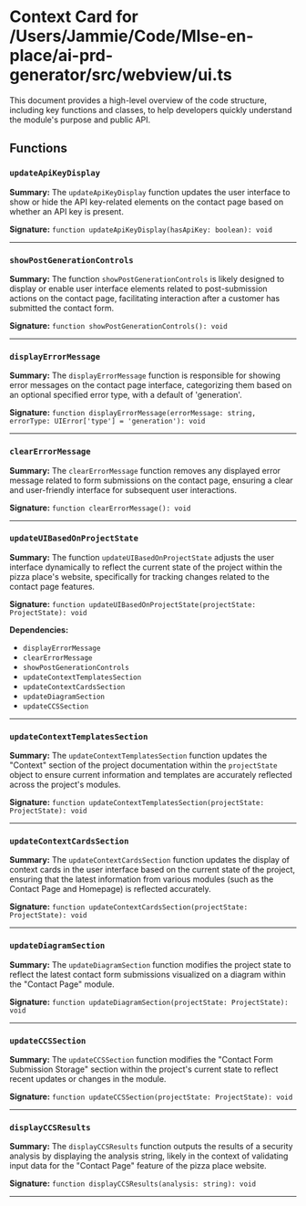 # Context Card for /Users/Jammie/Code/MIse-en-place/ai-prd-generator/src/webview/ui.ts

This document provides a high-level overview of the code structure, including key functions and classes, to help developers quickly understand the module's purpose and public API.

## Functions

### `updateApiKeyDisplay`

**Summary:** The `updateApiKeyDisplay` function updates the user interface to show or hide the API key-related elements on the contact page based on whether an API key is present.

**Signature:** `function updateApiKeyDisplay(hasApiKey: boolean): void`

---

### `showPostGenerationControls`

**Summary:** The function `showPostGenerationControls` is likely designed to display or enable user interface elements related to post-submission actions on the contact page, facilitating interaction after a customer has submitted the contact form.

**Signature:** `function showPostGenerationControls(): void`

---

### `displayErrorMessage`

**Summary:** The `displayErrorMessage` function is responsible for showing error messages on the contact page interface, categorizing them based on an optional specified error type, with a default of 'generation'.

**Signature:** `function displayErrorMessage(errorMessage: string, errorType: UIError['type'] = 'generation'): void`

---

### `clearErrorMessage`

**Summary:** The `clearErrorMessage` function removes any displayed error message related to form submissions on the contact page, ensuring a clear and user-friendly interface for subsequent user interactions.

**Signature:** `function clearErrorMessage(): void`

---

### `updateUIBasedOnProjectState`

**Summary:** The function `updateUIBasedOnProjectState` adjusts the user interface dynamically to reflect the current state of the project within the pizza place's website, specifically for tracking changes related to the contact page features.

**Signature:** `function updateUIBasedOnProjectState(projectState: ProjectState): void`

**Dependencies:**

- `displayErrorMessage`
- `clearErrorMessage`
- `showPostGenerationControls`
- `updateContextTemplatesSection`
- `updateContextCardsSection`
- `updateDiagramSection`
- `updateCCSSection`

---

### `updateContextTemplatesSection`

**Summary:** The `updateContextTemplatesSection` function updates the "Context" section of the project documentation within the `projectState` object to ensure current information and templates are accurately reflected across the project's modules.

**Signature:** `function updateContextTemplatesSection(projectState: ProjectState): void`

---

### `updateContextCardsSection`

**Summary:** The `updateContextCardsSection` function updates the display of context cards in the user interface based on the current state of the project, ensuring that the latest information from various modules (such as the Contact Page and Homepage) is reflected accurately.

**Signature:** `function updateContextCardsSection(projectState: ProjectState): void`

---

### `updateDiagramSection`

**Summary:** The `updateDiagramSection` function modifies the project state to reflect the latest contact form submissions visualized on a diagram within the "Contact Page" module.

**Signature:** `function updateDiagramSection(projectState: ProjectState): void`

---

### `updateCCSSection`

**Summary:** The `updateCCSSection` function modifies the "Contact Form Submission Storage" section within the project's current state to reflect recent updates or changes in the module.

**Signature:** `function updateCCSSection(projectState: ProjectState): void`

---

### `displayCCSResults`

**Summary:** The `displayCCSResults` function outputs the results of a security analysis by displaying the analysis string, likely in the context of validating input data for the "Contact Page" feature of the pizza place website.

**Signature:** `function displayCCSResults(analysis: string): void`

---
